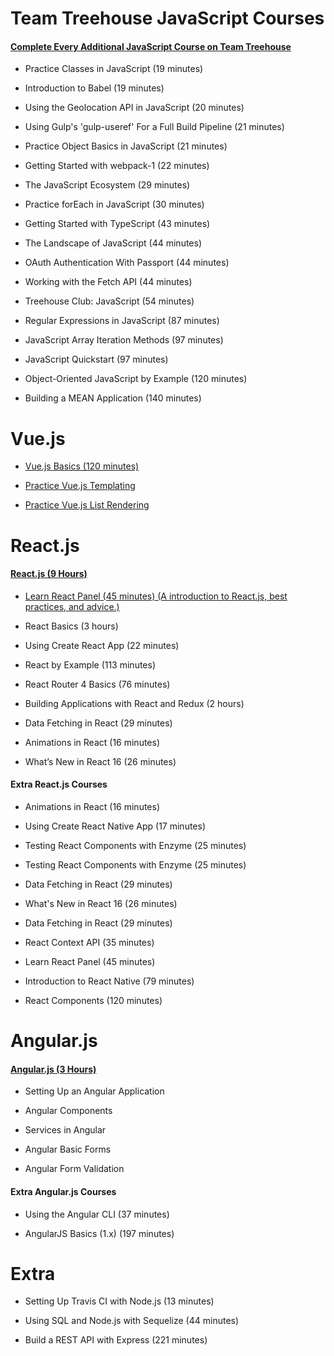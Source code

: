 # **Team Treehouse JavaScript Courses**

#### **[Complete Every Additional JavaScript Course on Team Treehouse](https://teamtreehouse.com/library/topic:javascript/sort:difficulty)**

- Practice Classes in JavaScript (19 minutes)

- Introduction to Babel (19 minutes)

- Using the Geolocation API in JavaScript (20 minutes)

- Using Gulp's 'gulp-useref' For a Full Build Pipeline (21 minutes)

- Practice Object Basics in JavaScript (21 minutes)

- Getting Started with webpack-1 (22 minutes)

- The JavaScript Ecosystem (29 minutes)

- Practice forEach in JavaScript (30 minutes)

- Getting Started with TypeScript (43  minutes)

- The Landscape of JavaScript (44 minutes)

- OAuth Authentication With Passport (44 minutes)

- Working with the Fetch API (44 minutes)

- Treehouse Club: JavaScript (54 minutes)

- Regular Expressions in JavaScript (87 minutes)

- JavaScript Array Iteration Methods (97 minutes)

- JavaScript Quickstart (97 minutes)

- Object-Oriented JavaScript by Example (120 minutes)

- Building a MEAN Application (140 minutes)

# **Vue.js**

- [Vue.js Basics (120 minutes)](https://teamtreehouse.com/library/vuejs-basics)

- [Practice Vue.js Templating](https://teamtreehouse.com/library/practice-vuejs-templating)

- [Practice Vue.js List Rendering](https://teamtreehouse.com/library/practice-vuejs-list-rendering)

# **React.js**

#### **[React.js (9 Hours)](https://teamtreehouse.com/tracks/learn-react)**

- [Learn React Panel (45 minutes) (A introduction to React.js, best practices, and advice.)](https://teamtreehouse.com/library/learn-react-panel)

- React Basics (3 hours)

- Using Create React App (22 minutes)

- React by Example (113 minutes)

- React Router 4 Basics (76 minutes)

- Building Applications with React and Redux (2 hours)

- Data Fetching in React (29 minutes)

- Animations in React (16 minutes)

- What’s New in React 16 (26 minutes)

#### **Extra React.js Courses**

- Animations in React (16 minutes)

- Using Create React Native App (17 minutes)

- Testing React Components with Enzyme (25 minutes)

- Testing React Components with Enzyme (25 minutes)

- Data Fetching in React (29 minutes)

- What's New in React 16 (26 minutes)

- Data Fetching in React (29 minutes)

- React Context API (35 minutes)

- Learn React Panel (45 minutes)

- Introduction to React Native (79 minutes)

- React Components (120 minutes)

# **Angular.js**

#### **[Angular.js (3 Hours)](https://teamtreehouse.com/library/angular-basics-2)**

- Setting Up an Angular Application

- Angular Components

- Services in Angular

- Angular Basic Forms

- Angular Form Validation

#### **Extra Angular.js Courses**

- Using the Angular CLI (37 minutes)

- AngularJS Basics (1.x) (197 minutes)

# **Extra**

- Setting Up Travis CI with Node.js (13 minutes)

- Using SQL and Node.js with Sequelize (44 minutes)

- Build a REST API with Express (221 minutes)